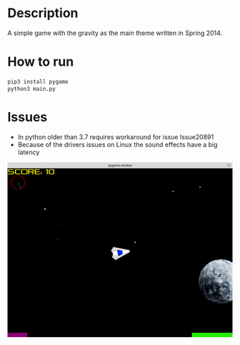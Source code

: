# Description
A simple game with the gravity as the main theme written in Spring 2014.

# How to run
```
pip3 install pygame
python3 main.py
```

# Issues
+ In python older than 3.7 requires workaround for issue Issue20891
+ Because of the drivers issues on Linux the sound effects have a big latency

![Screenshot](https://github.com/ciechowoj/ax-rocket/blob/master/ax-rocket.png "Screenshot")
